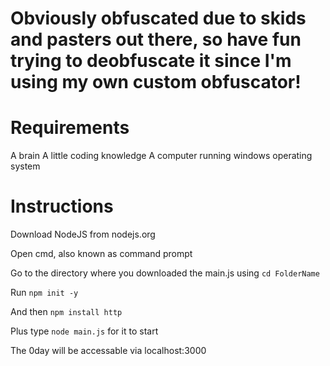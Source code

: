 # Obviously obfuscated due to skids and pasters out there, so have fun trying to deobfuscate it since I'm using my own custom obfuscator!

# Requirements
A brain
A little coding knowledge
A computer running windows operating system

# Instructions
Download NodeJS from nodejs.org

Open cmd, also known as command prompt

Go to the directory where you downloaded the main.js using ```cd FolderName```

Run ```npm init -y```

And then ```npm install http```

Plus type ```node main.js``` for it to start

The 0day will be accessable via localhost:3000
